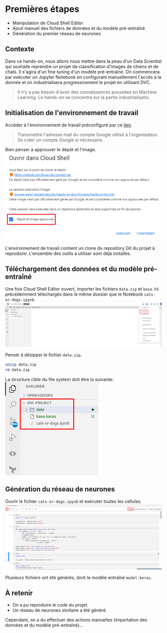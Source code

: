 # Premières étapes

* Manipulation de Cloud Shell Editor
* Ajout manuel des fichiers de données et du modèle pré-entraîné
* Génération du premier réseau de neurones

## Contexte

Dans ce hands-on, nous allons nous mettre dans la peau d'un Data Scientist qui souhaite
reprendre un projet de classification d'images de chiens et de chats.
Il s'agira d'un fine tuning d'un modèle pré-entraîné.
On commencera par exécuter un Jupyter Notebook en configurant manuellement l'accès à la donnée
et on industrialisera progressivement le projet en utilisant DVC.

> Il n'y a pas besoin d'avoir des connaissances poussées en Machine Learning.
> Le hands-on se concentre sur la partie industrialisatio.











## Initialisation de l'environnement de travail

Accéder à l'environnement de travail préconfiguré par ce [lien](https://shell.cloud.google.com/cloudshell/editor?ephemeral=false).

> Transmettre l'adresse mail du compte Google utilisé à l'organisateur.
> Se créer un compte Google si nécessaire.

Bien penser à approuver le dépôt et l'image.
![screenshot_approve](./assets/01.approve.png)

L'environnement de travail contient un clone du repository Git du projet à reproduire.
L'ensemble des outils à utiliser sont déjà installés.

## Téléchargement des données et du modèle pré-entraîné

Une fois Cloud Shell Editor ouvert, importer les fichiers `data.zip` et `base.h5` précédemment téléchargés
dans le même dossier que le Notebook `cats-or-dogs.ipynb`.
![screenshot_import](./assets/01.import.png)

Penser à dézipper le fichier `data.zip`.
```bash
unzip data.zip
rm data.zip
```

La structure cible du file system doit être la suivante:
![screenshot_fs](./assets/01.fs.png)


## Génération du réseau de neurones

Ouvrir le fichier `cats-or-dogs.ipynb` et exécuter toutes les cellules.
![screenshot_exec_cells](./assets/01.exec_cells.png)

Plusieurs fichiers ont été générés, dont le modèle entraîné `model.keras`.

## À retenir

* On a pu reproduire le code du projet.
* Un réseau de neurones similaire a été généré.

Cependant, on a du effectuer des actions manuelles (importation des données et du modèle pré-entraîné)...
